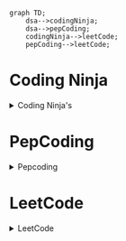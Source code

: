 ```mermaid
graph TD;
    dsa-->codingNinja;
    dsa-->pepCoding;
    codingNinja-->leetCode;
    pepCoding-->leetCode;
```



# Coding Ninja

<details><summary>Coding Ninja's</summary>
<p>

#### 105 Day Of Code

    

</p>
</details>



# PepCoding

<details><summary>Pepcoding</summary>
<p>

#### 105 Day Of Code

     

</p>
</details>


# LeetCode


<details><summary>LeetCode</summary>
<p>

#### 105 Day Of Code 

    

</p>
</details>

